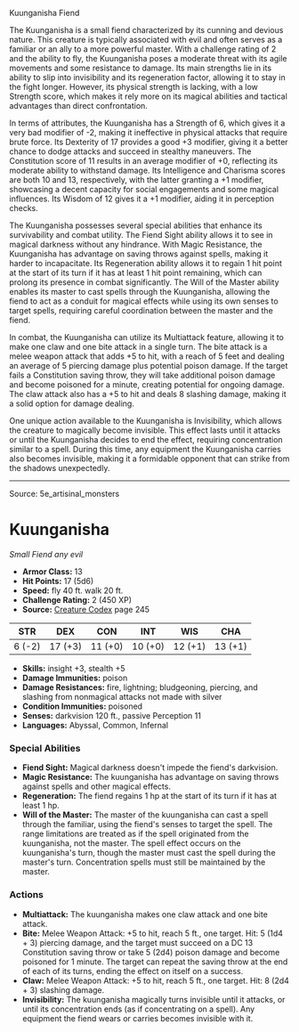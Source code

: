 <MonsterName/>Kuunganisha</MonsterName>
<CreatureType/>Fiend</CreatureType>

<summary>The Kuunganisha is a small fiend characterized by its cunning and devious nature. This creature is typically associated with evil and often serves as a familiar or an ally to a more powerful master. With a challenge rating of 2 and the ability to fly, the Kuunganisha poses a moderate threat with its agile movements and some resistance to damage. Its main strengths lie in its ability to slip into invisibility and its regeneration factor, allowing it to stay in the fight longer. However, its physical strength is lacking, with a low Strength score, which makes it rely more on its magical abilities and tactical advantages than direct confrontation. </summary>

<detail>

In terms of attributes, the Kuunganisha has a Strength of 6, which gives it a very bad modifier of -2, making it ineffective in physical attacks that require brute force. Its Dexterity of 17 provides a good +3 modifier, giving it a better chance to dodge attacks and succeed in stealthy maneuvers. The Constitution score of 11 results in an average modifier of +0, reflecting its moderate ability to withstand damage. Its Intelligence and Charisma scores are both 10 and 13, respectively, with the latter granting a +1 modifier, showcasing a decent capacity for social engagements and some magical influences. Its Wisdom of 12 gives it a +1 modifier, aiding it in perception checks.

The Kuunganisha possesses several special abilities that enhance its survivability and combat utility. The Fiend Sight ability allows it to see in magical darkness without any hindrance. With Magic Resistance, the Kuunganisha has advantage on saving throws against spells, making it harder to incapacitate. Its Regeneration ability allows it to regain 1 hit point at the start of its turn if it has at least 1 hit point remaining, which can prolong its presence in combat significantly. The Will of the Master ability enables its master to cast spells through the Kuunganisha, allowing the fiend to act as a conduit for magical effects while using its own senses to target spells, requiring careful coordination between the master and the fiend.

In combat, the Kuunganisha can utilize its Multiattack feature, allowing it to make one claw and one bite attack in a single turn. The bite attack is a melee weapon attack that adds +5 to hit, with a reach of 5 feet and dealing an average of 5 piercing damage plus potential poison damage. If the target fails a Constitution saving throw, they will take additional poison damage and become poisoned for a minute, creating potential for ongoing damage. The claw attack also has a +5 to hit and deals 8 slashing damage, making it a solid option for damage dealing.

One unique action available to the Kuunganisha is Invisibility, which allows the creature to magically become invisible. This effect lasts until it attacks or until the Kuunganisha decides to end the effect, requiring concentration similar to a spell. During this time, any equipment the Kuunganisha carries also becomes invisible, making it a formidable opponent that can strike from the shadows unexpectedly.</detail>



---

Source: 5e_artisinal_monsters

# Kuunganisha

*Small* *Fiend* *any evil*

- **Armor Class:** 13
- **Hit Points:** 17 (5d6)
- **Speed:** fly 40 ft. walk 20 ft.
- **Challenge Rating:** 2 (450 XP)
- **Source:** [Creature Codex](https://koboldpress.com/kpstore/product/creature-codex-for-5th-edition-dnd) page 245

| STR | DEX | CON | INT | WIS | CHA |
| --- | --- | --- | --- | --- | --- |
| 6 (-2) | 17 (+3) | 11 (+0) | 10 (+0) | 12 (+1) | 13 (+1) |

- **Skills:** insight +3, stealth +5
- **Damage Immunities:** poison
- **Damage Resistances:** fire, lightning; bludgeoning, piercing, and slashing from nonmagical attacks not made with silver
- **Condition Immunities:** poisoned
- **Senses:** darkvision 120 ft., passive Perception 11
- **Languages:** Abyssal, Common, Infernal

### Special Abilities

- **Fiend Sight:** Magical darkness doesn't impede the fiend's darkvision.
- **Magic Resistance:** The kuunganisha has advantage on saving throws against spells and other magical effects.
- **Regeneration:** The fiend regains 1 hp at the start of its turn if it has at least 1 hp.
- **Will of the Master:** The master of the kuunganisha can cast a spell through the familiar, using the fiend's senses to target the spell. The range limitations are treated as if the spell originated from the kuunganisha, not the master. The spell effect occurs on the kuunganisha's turn, though the master must cast the spell during the master's turn. Concentration spells must still be maintained by the master.

### Actions

- **Multiattack:** The kuunganisha makes one claw attack and one bite attack.
- **Bite:** Melee Weapon Attack: +5 to hit, reach 5 ft., one target. Hit: 5 (1d4 + 3) piercing damage, and the target must succeed on a DC 13 Constitution saving throw or take 5 (2d4) poison damage and become poisoned for 1 minute. The target can repeat the saving throw at the end of each of its turns, ending the effect on itself on a success.
- **Claw:** Melee Weapon Attack: +5 to hit, reach 5 ft., one target. Hit: 8 (2d4 + 3) slashing damage.
- **Invisibility:** The kuunganisha magically turns invisible until it attacks, or until its concentration ends (as if concentrating on a spell). Any equipment the fiend wears or carries becomes invisible with it.




